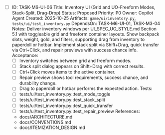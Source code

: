 - [ ] ID: TASK-M6-UI-06
  Title: Inventory UI (Grid and UO-Freeform Modes, Stack-Split, Drag-Drop)
  Status: Proposed
  Priority: P0
  Owner: Copilot Agent
  Created: 2025-10-25
  Artifacts: `game/ui/inventory.py`, `tests/ui/test_inventory.py`
  DependsOn: TASK-M6-UI-01, TASK-M3-04
  Notes:
  Deliver inventory windows per UI_SPEC_UO_STYLE.md Section 5.1 with toggleable grid and freeform container layouts.
  Show backpack slots, weight, gold, and filters, supporting drag from inventory to paperdoll or hotbar.
  Implement stack split via Shift+Drag, quick transfer via Ctrl+Click, and repair previews with success chance info.
  Acceptance:
  - [ ] Inventory switches between grid and freeform modes.
  - [ ] Stack split dialog appears on Shift+Drag with correct results.
  - [ ] Ctrl+Click moves items to the active container.
  - [ ] Repair preview shows tool requirements, success chance, and durability change.
  - [ ] Drag to paperdoll or hotbar performs the expected action.
  Tests:
  - [ ] tests/ui/test_inventory.py::test_mode_toggle
  - [ ] tests/ui/test_inventory.py::test_stack_split
  - [ ] tests/ui/test_inventory.py::test_quick_transfer
  - [ ] tests/ui/test_inventory.py::test_repair_preview
  References:
  - docs/ARCHITECTURE.md
  - docs/CONVENTIONS.md
  - docs/ITEMIZATION_DESIGN.md
